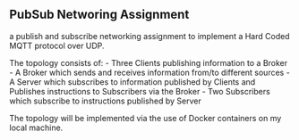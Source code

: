 ## PubSub Networing Assignment ##
a publish and subscribe networking assignment to implement a Hard Coded MQTT protocol over UDP. 

The topology consists of:
    - Three Clients publishing information to a Broker 
    - A Broker which sends and receives information from/to different sources
    - A Server which subscribes to information published by Clients and Publishes instructions to Subscribers via the Broker
    - Two Subscribers which subscribe to instructions published by Server

The topology will be implemented via the use of Docker containers on my local machine.

